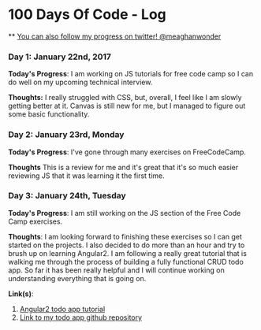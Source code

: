 # 100 Days Of Code - Log
** [You can also follow my progress on twitter! @meaghanwonder](https://twitter.com/meaghanwonder)

### Day 1: January 22nd, 2017

**Today's Progress**: I am working on JS tutorials for free code camp so I can do well on my upcoming technical interview.

**Thoughts:** I really struggled with CSS, but, overall, I feel like I am slowly getting better at it. Canvas is still new for me, but I managed to figure out some basic functionality.


### Day 2: January 23rd, Monday

**Today's Progress**: I've gone through many exercises on FreeCodeCamp.

**Thoughts** This is a review for me and it's great that it's so much easier reviewing JS that it was learning it the first time.


### Day 3: January 24th, Tuesday 

**Today's Progress**: I am still working on the JS section of the Free Code Camp exercises. 

**Thoughts**: I am looking forward to finishing these exercises so I can get started on the projects. I also decided to do more than an hour and try to brush up on learning Angular2. I am following a really great tutorial that is walking me through the process of building a fully functional CRUD todo app. So far it has been really helpful and I will continue working on understanding everything that is going on.

**Link(s)**: 
1. [Angular2 todo app tutorial](https://www.sitepoint.com/angular-2-tutorial/)
2. [Link to my todo app github repository](https://github.com/meaghanjones/angular2-todo-app)





